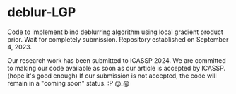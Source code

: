 # deblur-LGP
Code to implement blind deblurring algorithm using local gradient product prior.
Wait for completely submission. 
Repository established on September 4, 2023.

Our research work has been submitted to ICASSP 2024. We are committed to making our code available as soon as our article is accepted by ICASSP. (hope it's good enough)
If our submission is not accepted, the code will remain in a "coming soon" status. :P @_@
